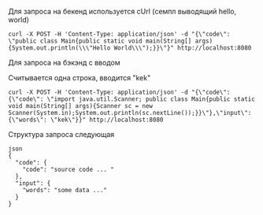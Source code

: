 Для запроса на бекенд используется cUrl (семпл выводящий hello, world)
```
curl -X POST -H 'Content-Type: application/json' -d "{\"code\": \"public class Main{public static void main(String[] args) {System.out.println(\\\"Hello World\\\");}}\"}" http://localhost:8080
```
Для запроса на бэкэнд с вводом

Считывается одна строка, вводится "kek"

```
curl -X POST -H 'Content-Type: application/json' -d "{\"code\": {\"code\": \"import java.util.Scanner; public class Main{public static void main(String[] args){Scanner sc = new Scanner(System.in);System.out.println(sc.nextLine());}}\"},\"input\": {\"words\": \"kek\"}}" http://localhost:8080
```
Структура запроса следующая
```
json
{
  "code": {
    "code": "source code ... "
  },
  "input": {
    "words": "some data ..."
  }
}
```
